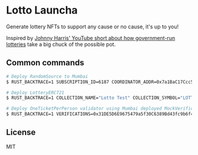 # Lotto Launcha

Generate lottery NFTs to support any cause or no cause, it's up to you!

Inspired by [Johnny Harris' YouTube short about how government-run lotteries](https://youtube.com/shorts/7Pc8Xxk4GaM?si=PXIOSae_aXlUqbWS) take a big chuck of the possible pot.

## Common commands

```sh
# Deploy RandomSource to Mumbai
$ RUST_BACKTRACE=1 SUBSCRIPTION_ID=6187 COORDINATOR_ADDR=0x7a1BaC17Ccc5b313516C5E16fb24f7659aA5ebed KEY_HASH=0x4b09e658ed251bcafeebbc69400383d49f344ace09b9576fe248bb02c003fe9f forge script script/RandomSource.s.sol:Deploy --rpc-url https://rpc.ankr.com/polygon_mumbai --broadcast --legacy --verify -vvvv

# Deploy LotteryERC721
$ RUST_BACKTRACE=1 COLLECTION_NAME="Lotto Test" COLLECTION_SYMBOL="LOTTOTEST" RANDOM_SOURCE=0xfcf0566680d6de5450cb745324e6077ce49e39c3 URL_PREFIX="http://localhost:3000/lotto/80001/" forge script script/LotteryERC721.s.sol:Deploy --rpc-url https://rpc.ankr.com/polygon_mumbai --broadcast --legacy --verify -vvvv

# Deploy OneTicketPerPerson validator using Mumbai deployed MockVerification
$ RUST_BACKTRACE=1 VERIFICATIONS=0x31DE5D6E9675479a5f30C6389Bd43fc9b6f47fE9 forge script script/OneTicketPerPerson.s.sol:Deploy --rpc-url https://rpc.ankr.com/polygon_mumbai --broadcast --legacy --verify -vvvv

```

## License

MIT
